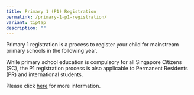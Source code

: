 ```yaml
---
title: Primary 1 (P1) Registration
permalink: /primary-1-p1-registration/
variant: tiptap
description: ""
---
```

<p>Primary 1 registration is a process to register your child for mainstream
primary schools in the following year.</p>
<p>While primary school education is compulsory for all Singapore Citizens
(SC), the P1 registration process is also applicable to Permanent Residents
(PR) and international students.</p>
<p>Please click <a href="https://www.moe.gov.sg/primary/p1-registration" rel="noopener noreferrer nofollow" target="_blank">here</a> for
more information.</p>